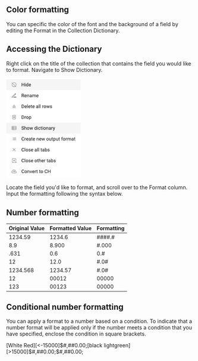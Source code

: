 ## Color formatting
You can specific the color of the font and the background of a field by editing the Format in the Collection Dictionary.

## Accessing the Dictionary
Right click on the title of the collection that contains the field you would like to format. Navigate to Show Dictionary.

<img src="../assets/access_dictionary.png"  style="width:200px" class="border"></img>

Locate the field you'd like to format, and scroll over to the Format column. Input the formatting following the syntax below.

## Number formatting
| Original Value | Formatted Value | Formatting |
|----------------|-----------------|------------|
| 1234.59        | 1234.6          | ####.#     |
| 8.9            | 8.900           | #.000      |
| .631           | 0.6             | 0.#        |
| 12             | 12.0            | #.0#       |
| 1234.568       | 1234.57         | #.0#       |
| 12             | 00012           | 00000      |
| 123            | 00123           | 00000      |

## Conditional number formatting
You can apply a format to a number based on a condition. 
To indicate that a number format will be applied only if the number meets a condition that you have specified, enclose the condition in square brackets. 

[White Red][<-15000]$#,##0.00;[black lightgreen][>15000]$#,##0.00;$#,##0.00;
